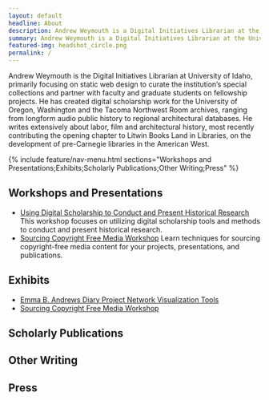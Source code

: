 ```yaml
---
layout: default
headline: About
description: Andrew Weymouth is a Digital Initiatives Librarian at the University of Idaho and writer with a background in archives and design.
summary: Andrew Weymouth is a Digital Initiatives Librarian at the University of Idaho and writer with a background in archives and design.
featured-img: headshot_circle.png
permalink: /
--- 
```


Andrew Weymouth is the Digital Initiatives Librarian at University of Idaho, primarily focusing on static web design to curate the institution’s special collections and partner with faculty and graduate students on fellowship projects. He has created digital scholarship work for the University of Oregon, Washington and the Tacoma Northwest Room archives, ranging from longform audio public history to regional architectural databases. He writes extensively about labor, film and architectural history, most recently contributing the opening chapter to Litwin Books Land in Libraries, on the development of pre-Carnegie libraries in the American West. 

{% include feature/nav-menu.html sections="Workshops and Presentations;Exhibits;Scholarly Publications;Other Writing;Press" %}

## Workshops and Presentations

<ul class="triangle-list">
    <li>
        <a href="https://aweymo-ui.github.io/ds_hr">Using Digital Scholarship to Conduct and Present Historical Research</a>
        <span class="description">This workshop focuses on utilizing digital scholarship tools and methods to conduct and present historical research.</span>
    </li>
    <li>
        <a href="https://aweymo-ui.github.io/source_cr_free">Sourcing Copyright Free Media Workshop</a>
        <span class="description">Learn techniques for sourcing copyright-free media content for your projects, presentations, and publications.</span>
    </li>
</ul>

## Exhibits

<ul class="triangle-list">
    <li><a href="https://aweymo1.wixsite.com/eba-visualization">Emma B. Andrews Diary Project Network Visualization Tools</a></li>
    <li><a href="https://aweymo-ui.github.io/source_cr_free">Sourcing Copyright Free Media Workshop</a></li>
</ul>

## Scholarly Publications

## Other Writing

## Press

